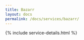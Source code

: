 ```yaml
---
title: Bazarr
layout: docs
permalink: /docs/services/bazarr/
---
```


{% include service-details.html %}
